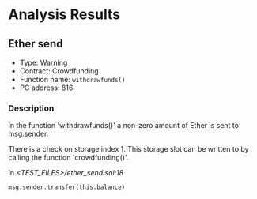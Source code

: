 # Analysis Results
## Ether send
- Type: Warning
- Contract: Crowdfunding
- Function name: `withdrawfunds()`
- PC address: 816

### Description
In the function 'withdrawfunds()' a non-zero amount of Ether is sent to msg.sender.

There is a check on storage index 1. This storage slot can be written to by calling the function 'crowdfunding()'.

In *<TEST_FILES>/ether_send.sol:18*

```
msg.sender.transfer(this.balance)
```
